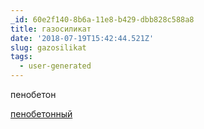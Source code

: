 ```yaml
---
_id: 60e2f140-8b6a-11e8-b429-dbb828c588a8
title: газосиликат
date: '2018-07-19T15:42:44.521Z'
slug: gazosilikat
tags:
  - user-generated
---
```

пенобетон 
 
<a href=http://penobeton.portalsnab.ru>пенобетонный</a>
